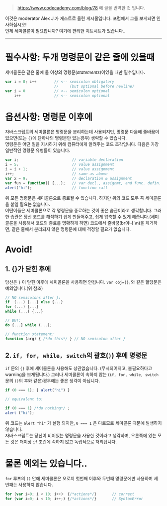 > https://www.codecademy.com/blog/78 에 글을 번역한 것 입니다.

이것은 moderator Alex J.가 게스트로 올린 게시물입니다. 포럼에서 그를 보게되면 인사하십시오!  
언제 세미콜론이 필요합니까? 여기에 편리한 치트시트가 있습니다..

***

# 필수사항: 두개 명령문이 같은 줄에 있을때
 세미콜론은 같은 줄에 둘 이상의 명령문(*statements*)이있을 때만 필수입니다.

```` javascript
var i = 0; i++        // <-- semicolon obligatory
                      //     (but optional before newline)
var i = 0             // <-- semicolon optional
    i++               // <-- semicolon optional
````

# 옵션사항: 명령문 이후에
자바스크립트의 세미콜론은 명령문을 분리하는데 사용되지만, 명령문 다음에 줄바꿈이 있으면(또는 `{}`에 단하나의 명령문만 있는경우) 생략할 수 있습니다.  
명령문은 어떤 일을 지시하기 위해 컴퓨터에게 알려주는 코드 조각입니다. 다음은 가장 일반적인 명령문 유형들이 있습니다.

```` javascript
var i;                        // variable declaration
i = 5;                        // value assignment
i = i + 1;                    // value assignment
i++;                          // same as above
var x = 9;                    // declaration & assignment
var fun = function() {...};   // var decl., assignmt, and func. defin.
alert("hi");                  // function call
````


위 모든 명령문은 세미콜론으로 종료될 수 있습니다. 하지만 위의 코드 모두 꼭 세미콜론을 붙일 필요는 없습니다. <br>
어떤이들은 세미콜론으로 각 명령문을 종료하는 것이 좋은 습관이라고 생각합니다. 그러한 습관은 당신 코드를 해석하기 쉽게 만들어주고, 쉽게 압축할 수 있게 해줍니다.(세미콜론을 사용해서 코드의 종료를 명확하게 하면) 코드에서 줄바꿈(br이나 \n)을 제거하면, 같은 줄에서 분리되지 않은 명령문에 대해 걱정할 필요가 없습니다.

# Avoid!
## 1. {}가 닫힌 후에
 당신은 `}` 이 닫힌 이후에 세미콜론을 사용하면 안됩니다. `var obj={};`와 같은 할당문은 예외입니다.(위 참조)

```` javascript
// NO semicolons after }:
if  (...) {...} else {...}
for (...) {...}
while (...) {...}

// BUT:
do {...} while (...);

// function statement: 
function (arg) { /*do this*/ } // NO semicolon after }
````

## 2. `if, for, while, switch`의 괄호(`)`) 후에 명령문
`if` 문의 `{}` 후에 세미콜론을 사용해도 상관없습니다. (무시되어지고, 불필요하다고 warning을 보게됩니다.) 그러나 세미콜론이 속하지 않는 (`if, for, while, switch` 문의 `()`의 후와 같은)경우에는 좋은 생각이 아닙니다. 

```` javascript
if (0 === 1); { alert("hi") }

// equivalent to:

if (0 === 1) /*do nothing*/ ;
alert ("hi");
````

위 코드는 `alert "hi"` 가 실행 되지만, `0 === 1` 은 다르므로 세미콜론 때문에 발생하지 않습니다.  
자바스크립트는 당신이 비어있는 명령문을 사용한 것이라고 생각하며, 오른쪽에 있는 모든 것은 더이상 `if` 조건에 속하지 않고 독립적으로 처리됩니다.

# 물론 예외는 있습니다..
`for` 루프의 `()` 안에 세미콜론은 오로지 첫번째 이후와 두번째 명령문에만 사용하며 세번째는 사용하지 않습니다.
```` javascript
for (var i=0; i < 10; i++)  {/*actions*/}       // correct
for (var i=0; i < 10; i++;) {/*actions*/}       // SyntaxError
````